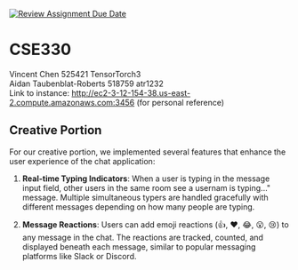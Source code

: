 [![Review Assignment Due Date](https://classroom.github.com/assets/deadline-readme-button-22041afd0340ce965d47ae6ef1cefeee28c7c493a6346c4f15d667ab976d596c.svg)](https://classroom.github.com/a/KFh9-ZY6)
# CSE330
Vincent Chen 525421 TensorTorch3 <br>
Aidan Taubenblat-Roberts 518759 atr1232 <br>
Link to instance: http://ec2-3-12-154-38.us-east-2.compute.amazonaws.com:3456 (for personal reference) <br>

## Creative Portion
For our creative portion, we implemented several features that enhance the user experience of the chat application:

1. **Real-time Typing Indicators**: When a user is typing in the message input field, other users in the same room see a usernam is typing..." message. Multiple simultaneous typers are handled gracefully with different messages depending on how many people are typing.

2. **Message Reactions**: Users can add emoji reactions (👍, ❤️, 😂, 😮, 😢) to any message in the chat. The reactions are tracked, counted, and displayed beneath each message, similar to popular messaging platforms like Slack or Discord.